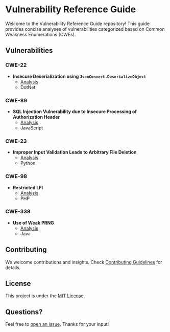 # Vulnerability Reference Guide

Welcome to the Vulnerability Reference Guide repository! This guide provides concise analyses of vulnerabilities categorized based on Common Weakness Enumerations (CWEs).

## Vulnerabilities

### CWE-22

- **Insecure Deserialization using `JsonConvert.DeserializeObject`**
  - [Analysis](docs/CWE-22/dotnet/JsonConvert-Deserialisation.md)
  - DotNet

### CWE-89

- **SQL Injection Vulnerability due to Insecure Processing of Authorization Header**
  - [Analysis](docs/CWE-89/javascript/anything-llm-sql-injection-vulnerabilities.md)
  - JavaScript

### CWE-23

- **Improper Input Validation Leads to Arbitrary File Deletion**
  - [Analysis](docs/CWE-23/python/anything-llm-arbitrary-file-deletion.md)
  - Python

### CWE-98

- **Restricted LFI**
  - [Analysis](docs/CWE-98/php/suite-crm-unsanitized-inclusion.md)
  - PHP

### CWE-338

- **Use of Weak PRNG**
  - [Analysis](docs/CWE-338/java/alovoa-insecure-random.md)
  - Java


## Contributing

We welcome contributions and insights. Check [Contributing Guidelines](contributing.md) for details.

## License

This project is under the [MIT License](LICENSE).

## Questions?

Feel free to [open an issue](https://github.com/your-username/VulnInsights/issues). Thanks for your input!
